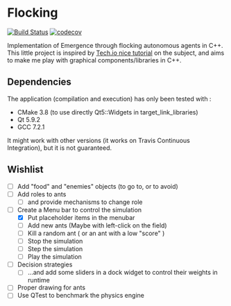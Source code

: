 # Flocking
[![Build Status](https://travis-ci.org/gagbo/Flocking.svg?branch=master)](https://travis-ci.org/gagbo/Flocking)
[![codecov](https://codecov.io/gh/gagbo/Flocking/branch/master/graph/badge.svg)](https://codecov.io/gh/gagbo/Flocking)


Implementation of Emergence through flocking autonomous agents in C++.
This little project is inspired by
[Tech.io nice
tutorial](https://tech.io/playgrounds/1003/flocking-autonomous-agents/)
on the subject, and aims to make me play with graphical components/libraries
in C++.

## Dependencies

The application (compilation and execution) has only been tested with :
- CMake 3.8 (to use directly Qt5::Widgets in target\_link\_libraries)
- Qt 5.9.2
- GCC 7.2.1

It might work with other versions (it works on Travis Continuous Integration),
but it is not guaranteed.

## Wishlist
- [ ] Add "food" and "enemies" objects (to go to, or to avoid)
- [ ] Add roles to ants
    - [ ] and provide mechanisms to change role
- [ ] Create a Menu bar to control the simulation
    - [x] Put placeholder items in the menubar
    - [ ] Add new ants (Maybe with left-click on the field)
    - [ ] Kill a random ant ( or an ant with a low "score" )
    - [ ] Stop the simulation
    - [ ] Step the simulation
    - [ ] Play the simulation
- [ ] Decision strategies
    - [ ] ...and add some sliders in a dock widget to control their weights in runtime
- [ ] Proper drawing for ants
- [ ] Use QTest to benchmark the physics engine
